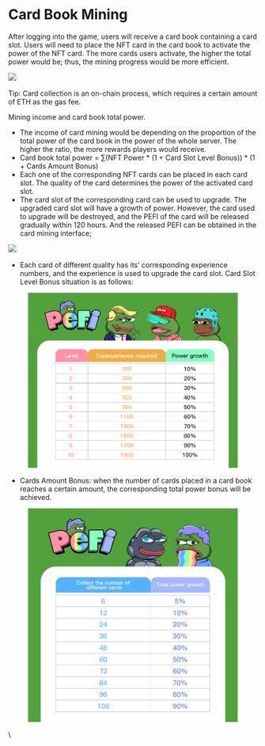 # Card Book Mining

After logging into the game, users will receive a card book containing a card slot. Users will need to place the NFT card in the card book to activate the power of the NFT card. The more cards users activate, the higher the total power would be; thus, the mining progress would be more efficient.



![](https://lh7-us.googleusercontent.com/docsz/AD\_4nXctE7NVxT8-jssEYKhmrSR39bpgL-Xi-THHZ69Gwc4LXoKtvADp03rep5KoL4N05Ludswdmu6IaHkRbTA9iTvyJVNJusMx\_Fg5egySZTxoR-eMJWYIg2KbUp7nk2uSKF5DVeWOnq306DRG9SQiVlUAYWopL?key=qdtuNPyKJUVo8xyoYzDU0A)&#x20;

Tip: Card collection is an on-chain process, which requires a certain amount of ETH as the gas fee.

Mining income and card book total power.

* The income of card mining would be depending on the proportion of the total power of the card book in the power of the whole server. The higher the ratio, the more rewards players would receive.
* Card book total power = ∑(NFT Power \* (1 + Card Slot Level Bonus)) \* (1 + Cards Amount Bonus)
* Each one of the corresponding NFT cards can be placed in each card slot. The quality of the card determines the power of the activated card slot.
* The card slot of the corresponding card can be used to upgrade. The upgraded card slot will have a growth of power. However, the card used to upgrade will be destroyed, and the PEFI of the card will be released gradually within 120 hours. And the released PEFI can be obtained in the card mining interface;

![](https://lh7-us.googleusercontent.com/docsz/AD\_4nXfzF3nQnh\_B5XvkEISnGDjRBUBLsfOpgSTTOrdC2TvsTryA9nQHaKbiJ9eA3L7kzTuSNXuU619JgInKNyp6tNzu8HpADresiRa2MHj54XWxqWw8WUV68UGfrUUmz0sPOMn0O4chqiR6WgL2NHAEMe92elI4?key=qdtuNPyKJUVo8xyoYzDU0A)

* Each card of different quality has its’ corresponding experience numbers, and the experience is used to upgrade the card slot. Card Slot Level Bonus situation is as follows:

<div align="left">

<figure><img src="../.gitbook/assets/2024-06-15 14.34.05.jpg" alt="" width="563"><figcaption></figcaption></figure>

</div>

* Cards Amount Bonus: when the number of cards placed in a card book reaches a certain amount, the corresponding total power bonus will be achieved.

<div align="left">

<figure><img src="../.gitbook/assets/画板 1 拷贝 2 (1).png" alt="" width="563"><figcaption></figcaption></figure>

</div>

\
